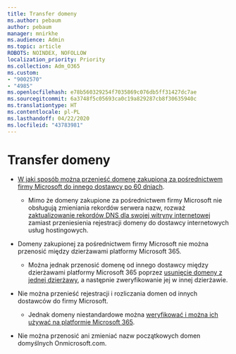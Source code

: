 ```yaml
---
title: Transfer domeny
ms.author: pebaum
author: pebaum
manager: mnirkhe
ms.audience: Admin
ms.topic: article
ROBOTS: NOINDEX, NOFOLLOW
localization_priority: Priority
ms.collection: Adm_O365
ms.custom:
- "9002570"
- "4985"
ms.openlocfilehash: e78b560329254f7035869c076db5ff31427dc7ae
ms.sourcegitcommit: 6a3748f5c05693ca0c19a829287cb8f30635940c
ms.translationtype: HT
ms.contentlocale: pl-PL
ms.lasthandoff: 04/22/2020
ms.locfileid: "43783981"
---
```

# <a name="domain-transfers"></a>Transfer domeny

- [W jaki sposób można przenieść domenę zakupioną za pośrednictwem firmy Microsoft do innego dostawcy po 60 dniach](https://docs.microsoft.com/microsoft-365/admin/setup/domains-faq?view=o365-worldwide#can-i-transfer-a-domain-i-purchased-from-microsoft-to-another-provider).

    - Mimo że domeny zakupione za pośrednictwem firmy Microsoft nie obsługują zmieniania rekordów serwera nazw, rozważ [zaktualizowanie rekordów DNS dla swojej witryny internetowej](https://docs.microsoft.com/microsoft-365/admin/dns/update-dns-records-to-retain-current-hosting-provider?view=o365-worldwide) zamiast przeniesienia rejestracji domeny do dostawcy internetowych usług hostingowych.

- Domeny zakupionej za pośrednictwem firmy Microsoft nie można przenosić między dzierżawami platformy Microsoft 365. 

    - Można jednak przenosić domenę od innego dostawcy między dzierżawami platformy Microsoft 365 poprzez [usunięcie domeny z jednej dzierżawy](https://docs.microsoft.com/microsoft-365/admin/get-help-with-domains/remove-a-domain?view=o365-worldwide), a następnie zweryfikowanie jej w innej dzierżawie.

- Nie można przenieść rejestracji i rozliczania domen od innych dostawców do firmy Microsoft.

    - Jednak domeny niestandardowe można [weryfikować i można ich używać na platformie Microsoft 365](https://docs.microsoft.com/microsoft-365/admin/setup/add-domain?view=o365-worldwide).

- Nie można przenosić ani zmieniać nazw początkowych domen domyślnych Onmicrosoft.com.
